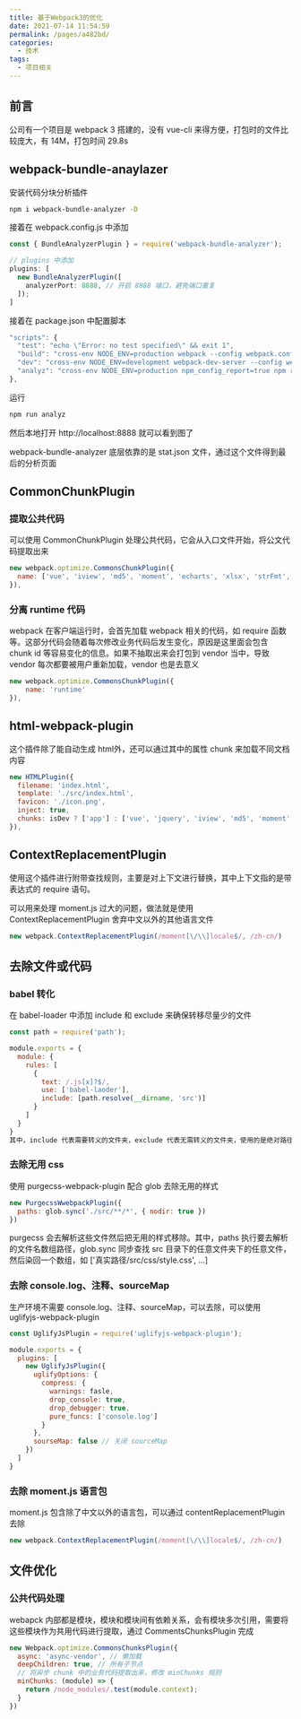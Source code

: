 ```yaml
---
title: 基于Webpack3的优化
date: 2021-07-14 11:54:59
permalink: /pages/a482bd/
categories:
  - 技术
tags:
  - 项目相关
---
```

## 前言
公司有一个项目是 webpack 3 搭建的，没有 vue-cli 来得方便，打包时的文件比较庞大，有 14M，打包时间 29.8s

## webpack-bundle-anaylazer
安装代码分块分析插件
```bash
npm i webpack-bundle-analyzer -D
```
接着在 webpack.config.js 中添加
```js
const { BundleAnalyzerPlugin } = require('webpack-bundle-analyzer');

// plugins 中添加
plugins: [
  new BundleAnalyzerPlugin([
    analyzerPort: 8888, // 开启 8888 端口，避免端口重复
  ]);
]
```
接着在 package.json 中配置脚本
```js
"scripts": {
  "test": "echo \"Error: no test specified\" && exit 1",
  "build": "cross-env NODE_ENV=production webpack --config webpack.config.js",
  "dev": "cross-env NODE_ENV=development webpack-dev-server --config webpack.config.js",
  "analyz": "cross-env NODE_ENV=production npm_config_report=true npm run build"
},
```
运行
```bash
npm run analyz
```
然后本地打开 http://localhost:8888 就可以看到图了

webpack-bundle-analyzer 底层依靠的是 stat.json 文件，通过这个文件得到最后的分析页面

## CommonChunkPlugin
### 提取公共代码
可以使用 CommonChunkPlugin 处理公共代码，它会从入口文件开始，将公文代码提取出来
```js
new webpack.optimize.CommonsChunkPlugin({
  name: ['vue', 'iview', 'md5', 'moment', 'echarts', 'xlsx', 'strFmt', 'webStorageCache', 'axios', 'lodash']
}),
```

### 分离 runtime 代码
webpack 在客户端运行时，会首先加载 webpack 相关的代码，如 require 函数等。这部分代码会随着每次修改业务代码后发生变化，原因是这里面会包含 chunk id 等容易变化的信息。如果不抽取出来会打包到 vendor 当中，导致 vendor 每次都要被用户重新加载，vendor 也是去意义
```js
new webpack.optimize.CommonsChunkPlugin({
    name: 'runtime'
}),
```

## html-webpack-plugin
这个插件除了能自动生成 html外，还可以通过其中的属性 chunk 来加载不同文档内容
```js
new HTMLPlugin({
  filename: 'index.html',
  template: './src/index.html',
  favicon: './icon.png',
  inject: true,
  chunks: isDev ? ['app'] : ['vue', 'jquery', 'iview', 'md5', 'moment', 'echarts', 'xlsx', 'strFmt','webStorageCache', 'axios', 'lodash', 'runtime', 'app']
}),
```

## ContextReplacementPlugin
使用这个插件进行附带查找规则，主要是对上下文进行替换，其中上下文指的是带表达式的 require 语句。

可以用来处理 moment.js 过大的问题，做法就是使用 ContextReplacementPlugin 舍弃中文以外的其他语言文件
```js
new webpack.ContextReplacementPlugin(/moment[\/\\]locale$/, /zh-cn/)
```

## 去除文件或代码
### babel 转化
在 babel-loader 中添加 include 和 exclude 来确保转移尽量少的文件
```js
const path = require('path');

module.exports = {
  module: {
    rules: [
      {
        text: /.js[x]?$/,
        use: ['babel-laoder'],
        include: [path.resolve(__dirname, 'src')]
      }
    ]
  }
}
其中，include 代表需要转义的文件夹，exclude 代表无需转义的文件夹，使用的是绝对路径。exclude 优先级大于 include。
```

### 去除无用 css
使用 purgecss-webpack-plugin 配合 glob 去除无用的样式
```js
new PurgecssWwebpackPlugin({
  paths: glob.sync('./src/**/*', { nodir: true })
})
```
purgecss 会去解析这些文件然后把无用的样式移除。其中，paths 执行要去解析的文件名数组路径，glob.sync 同步查找 src 目录下的任意文件夹下的任意文件，然后染回一个数组，如 ['真实路径/src/css/style.css', ...]

### 去除 console.log、注释、sourceMap
生产环境不需要 console.log、注释、sourceMap，可以去除，可以使用 uglifyjs-webpack-plugin
```js
const UglifyJsPlugin = require('uglifyjs-webpack-plugin');

module.exports = {
  plugins: [
    new UglifyJsPlugin({
      uglifyOptions: {
        compress: {
          warnings: fasle,
          drop_console: true,
          drop_debugger: true,
          pure_funcs: ['console.log']
        }
      },
      sourseMap: false // 关闭 sourceMap
    })
  ]
}
```

### 去除 moment.js 语言包
moment.js 包含除了中文以外的语言包，可以通过 contentReplacementPlugin 去除
```js
new webpack.ContextReplacementPlugin(/moment[\/\\]locale$/, /zh-cn/)
```

## 文件优化
### 公共代码处理
webapck 内部都是模块，模块和模块间有依赖关系，会有模块多次引用，需要将这些模块作为共用代码进行提取，通过 CommentsChunksPlugin 完成
```js
new Webpack.optimize.CommonsChunksPlugin({
  async: 'async-vendor', // 懒加载
  deepChildren: true, // 所有子节点
  // 将异步 chunk 中的业务代码提取出来，修改 minChunks 规则
  minChunks: (module) => {
    return /node_modules/.test(module.context);
  }
})
```